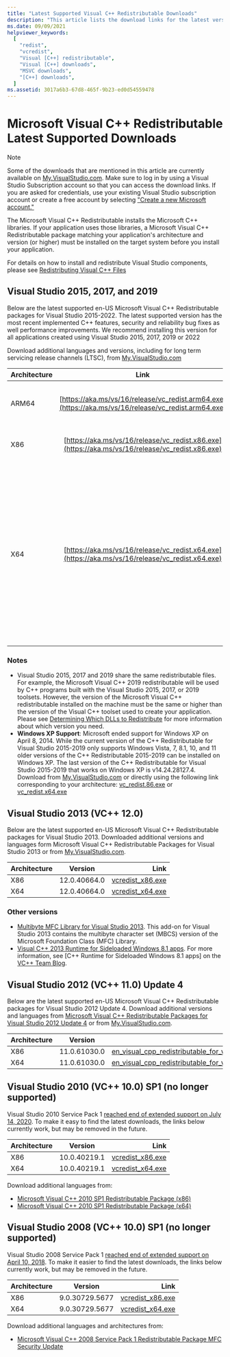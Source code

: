```yaml
---
title: "Latest Supported Visual C++ Redistributable Downloads"
description: "This article lists the download links for the latest versions of Visual C++ Redistributable packages."
ms.date: 09/09/2021
helpviewer_keywords:
  [
    "redist",
    "vcredist",
    "Visual [C++] redistributable",
    "Visual [C++] downloads",
    "MSVC downloads",
    "[C++] downloads",
  ]
ms.assetid: 3017a6b3-67d8-465f-9b23-ed0d54559478
---
```


# Microsoft Visual C++ Redistributable Latest Supported Downloads

> [!NOTE]
> Some of the downloads that are mentioned in this article are currently available on [My.VisualStudio.com](https://my.visualstudio.com/). Make sure to log in by using a Visual Studio Subscription account so that you can access the download links.
> If you are asked for credentials, use your existing Visual Studio subscription account or create a free account by selecting ["Create a new Microsoft account."](https://login.microsoftonline.com/common/oauth2/authorize?client_id=499b84ac-1321-427f-aa17-267ca6975798&site_id=501454&response_mode=form_post&response_type=code+id_token&redirect_uri=https%3A%2F%2Fapp.vssps.visualstudio.com%2F_signedin&nonce=95942429-1297-4a7b-ab5c-0d6fcce90df4&state=realm%3Dmy.visualstudio.com%26reply_to%3Dhttps%253A%252F%252Fmy.visualstudio.com%252FDownloads%253Fpid%253D2082%26ht%3D3%26nonce%3D95942429-1297-4a7b-ab5c-0d6fcce90df4&resource=https%3A%2F%2Fmanagement.core.windows.net%2F&cid=95942429-1297-4a7b-ab5c-0d6fcce90df4&wsucxt=1)

The Microsoft Visual C++ Redistributable installs the Microsoft C++ libraries. If your application uses those libraries, a Microsoft Visual C++ Redistributable package matching your application's architecture and version (or higher) must be installed on the target system before you install your application.

For details on how to install and redistribute Visual Studio components, please see [Redistributing Visual C++ Files](redistributing-visual-cpp-files.md)

## Visual Studio 2015, 2017, and 2019

Below are the latest supported en-US Microsoft Visual C++ Redistributable packages for Visual Studio 2015-2022. The latest supported version has the most recent implemented C++ features, security and reliability bug fixes as well performance improvements. We recommend installing this version for all applications created using Visual Studio 2015, 2017, 2019 or 2022

Download additional languages and versions, including for long term servicing release channels (LTSC), from [My.VisualStudio.com](https://my.visualstudio.com/)

| Architecture |                                                 Link                                                 |                                                                                                                                                                                                                                          Notes |
| ------------ | :--------------------------------------------------------------------------------------------------: | ---------------------------------------------------------------------------------------------------------------------------------------------------------------------------------------------------------------------------------------------: |
| ARM64        | [https://aka.ms/vs/16/release/vc_redist.arm64.exe](https://aka.ms/vs/16/release/vc_redist.arm64.exe) |                                                                                                                                                                                                   Permalink for latest supported ARM64 version |
| X86          |   [https://aka.ms/vs/16/release/vc_redist.x86.exe](https://aka.ms/vs/16/release/vc_redist.x86.exe)   |                                                                                                                                                                                                     Permalink for latest supported x86 version |
| X64          |   [https://aka.ms/vs/16/release/vc_redist.x64.exe](https://aka.ms/vs/16/release/vc_redist.x64.exe)   | Permalink for latest supported x64 version. To facilitate installing the required Cisual C++ ARM64 binaries when the X64 redistributable is installed on an ARM64 device, the X64 redistributable package contains both ARM64 and X64 binaries |

### Notes

- Visual Studio 2015, 2017 and 2019 share the same redistributable files. For example, the Microsoft Visual C++ 2019 redistributable will be used by C++ programs built with the Visual Studio 2015, 2017, or 2019 toolsets. However, the version of the Microsoft Visual C++ redistributable installed on the machine must be the same or higher than the version of the Visual C++ toolset used to create your application. Please see [Determining Which DLLs to Redistribute](determining-which-dlls-to-redistribute.md) for more information about which version you need.
- **Windows XP Support**: Microsoft ended support for Windows XP on April 8, 2014. While the current version of the C++ Redistributable for Visual Studio 2015-2019 only supports Windows Vista, 7, 8.1, 10, and 11 older versions of the C++ Redistributable 2015-2019 can be installed on Windows XP. The last version of the C++ Redistributable for Visual Studio 2015-2019 that works on Windows XP is v14.24.28127.4. Download from [My.VisualStudio.com](https://my.visualstudio.com/) or directly using the following link corresponding to your architecture: [vc_redist.86.exe](https://download.visualstudio.microsoft.com/download/pr/bc2490f7-3f8e-4a5d-a61e-12b6d331713e/E59AE3E886BD4571A811FE31A47959AE5C40D87C583F786816C60440252CD7EC/VC_redist.x86.exe) or [vc_redist.x64.exe](https://download.visualstudio.microsoft.com/download/pr/3b070396-b7fb-4eee-aa8b-102a23c3e4f4/40EA2955391C9EAE3E35619C4C24B5AAF3D17AEAA6D09424EE9672AA9372AEED/VC_redist.x64.exe)

## Visual Studio 2013 (VC++ 12.0)

Below are the latest supported en-US Microsoft Visual C++ Redistributable packages for Visual Studio 2013.
Downloaded additional versions and languages form Microsoft Visual C++ Redistributable Packages for Visual Studio 2013 or from [My.VisualStudio.com](https://my.visualstudio.com/).

| Architecture |   Version    |                                                    Link |
| ------------ | :----------: | ------------------------------------------------------: |
| X86          | 12.0.40664.0 | [vcredist_x86.exe](https://aka.ms/highdpimfc2013x86enu) |
| X64          | 12.0.40664.0 | [vcredist_x64.exe](https://aka.ms/highdpimfc2013x64enu) |

### Other versions

- [Multibyte MFC Library for Visual Studio 2013](https://my.visualstudio.com/Downloads?pid=1430). This add-on for Visual Studio 2013 contains the multibyte character set (MBCS) version of the Microsoft Foundation Class (MFC) Library.
- [Visual C++ 2013 Runtime for Sideloaded Windows 8.1 apps](http://download.microsoft.com/download/5/f/0/5f0f8404-9329-44a9-8176-ed6f7f746f25/vclibs_redist_packages.zip). For more information, see [C++ Runtime for Sideloaded Windows 8.1 apps] on the [VC++ Team Blog](https://devblogs.microsoft.com/cppblog/c-runtime-for-sideloaded-windows-8-1-apps/).

## Visual Studio 2012 (VC++ 11.0) Update 4

Below are the latest supported en-US Microsoft Visual C++ Redistributable packages for Visual Studio 2012 Update 4.
Download additional versions and languages from [Microsoft Visual C++ Redistributable Packages for Visual Studio 2012 Update 4](https://www.microsoft.com/en-us/download/details.aspx?id=30679) or from [My.VisualStudio.com](https://my.visualstudio.com/Downloads?pid=1452).

| Architecture |   Version    |                                                                                                                                                                                       Link |
| ------------ | :----------: | -----------------------------------------------------------------------------------------------------------------------------------------------------------------------------------------: |
| X86          | 11.0.61030.0 | [en_visual_cpp_redistributable_for_visual_studio_2012_update_4_x86_3161523.exe](https://download.microsoft.com/download/1/6/B/16B06F60-3B20-4FF2-B699-5E9B7962F9AE/VSU_4/vcredist_x86.exe) |
| X64          | 11.0.61030.0 | [en_visual_cpp_redistributable_for_visual_studio_2012_update_4_x64_3161523.exe](https://download.microsoft.com/download/1/6/B/16B06F60-3B20-4FF2-B699-5E9B7962F9AE/VSU_4/vcredist_x64.exe) |

## Visual Studio 2010 (VC++ 10.0) SP1 (no longer supported)

Visual Studio 2010 Service Pack 1 [reached end of extended support on July 14, 2020](https://docs.microsoft.com/en-us/lifecycle/products/visual-studio-2010). To make it easy to find the latest downloads, the links below currently work, but may be removed in the future.

| Architecture |   Version    |                                                                                                                    Link |
| ------------ | :----------: | ----------------------------------------------------------------------------------------------------------------------: |
| X86          | 10.0.40219.1 | [vcredist_x86.exe](https://download.microsoft.com/download/C/6/D/C6D0FD4E-9E53-4897-9B91-836EBA2AACD3/vcredist_x86.exe) |
| X64          | 10.0.40219.1 | [vcredist_x64.exe](https://download.microsoft.com/download/A/8/0/A80747C3-41BD-45DF-B505-E9710D2744E0/vcredist_x64.exe) |

Download additional languages from:

- [Microsoft Visual C++ 2010 SP1 Redistributable Package (x86)](https://www.microsoft.com/en-us/download/details.aspx?id=8328)
- [Microsoft Visual C++ 2010 SP1 Redistributable Package (x64)](https://www.microsoft.com/en-us/download/details.aspx?id=13523)

## Visual Studio 2008 (VC++ 10.0) SP1 (no longer supported)

Visual Studio 2008 Service Pack 1 [reached end of extended support on April 10, 2018](https://docs.microsoft.com/en-us/lifecycle/products/visual-studio-2008). To make it easier to find the latest downloads, the links below currently work, but may be removed in the future.

| Architecture |    Version     |                                                                                                                    Link |
| ------------ | :------------: | ----------------------------------------------------------------------------------------------------------------------: |
| X86          | 9.0.30729.5677 | [vcredist_x86.exe](https://download.microsoft.com/download/5/D/8/5D8C65CB-C849-4025-8E95-C3966CAFD8AE/vcredist_x86.exe) |
| X64          | 9.0.30729.5677 | [vcredist_x64.exe](https://download.microsoft.com/download/5/D/8/5D8C65CB-C849-4025-8E95-C3966CAFD8AE/vcredist_x64.exe) |

Download additional languages and architectures from:

- [Microsoft Visual C++ 2008 Service Pack 1 Redistributable Package MFC Security Update](https://www.microsoft.com/en-us/download/details.aspx?id=26368)
